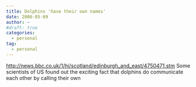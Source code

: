 ```yaml
---
title: Dolphins 'have their own names'
date: 2006-05-09
author: ~
#draft: true
categories:
  - personal
tag:
  - personal
---
```




http://news.bbc.co.uk/1/hi/scotland/edinburgh_and_east/4750471.stm
Some scientists of US found out the exciting fact that dolphins do communicate each other  by calling their own 



